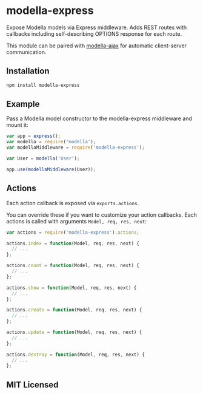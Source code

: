 # modella-express

Expose Modella models via Express middleware. Adds REST routes with callbacks
including self-describing OPTIONS response for each route.

This module can be paired with [modella-ajax](https://github.com/modella/ajax)
for automatic client-server communication.

## Installation

```sh
npm install modella-express
```

## Example

Pass a Modella model constructor to the modella-express middleware and mount it:

```javascript
var app = express();
var modella = require('modella');
var modellaMiddleware = require('modella-express');

var User = modella('User');

app.use(modellaMiddleware(User));
```

## Actions

Each action callback is exposed via `exports.actions`.

You can override these if you want to customize your action callbacks. Each
actions is called with arguments `Model, req, res, next`:

```javascript
var actions = require('modella-express').actions;

actions.index = function(Model, req, res, next) {
  // ...
};

actions.count = function(Model, req, res, next) {
  // ...
};

actions.show = function(Model, req, res, next) {
  // ...
};

actions.create = function(Model, req, res, next) {
  // ...
};

actions.update = function(Model, req, res, next) {
  // ...
};

actions.destroy = function(Model, req, res, next) {
  // ...
};
```

## MIT Licensed
